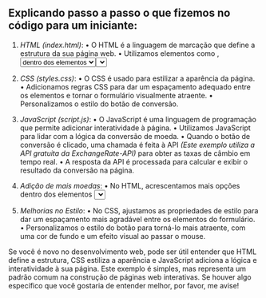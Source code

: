 ## Explicando passo a passo o que fizemos no código para um iniciante:
1.	*HTML (index.html)*:
•	O HTML é a linguagem de marcação que define a estrutura da sua página web.
•	Utilizamos elementos como <label>, <select>, <input>, e <button> para criar um formulário simples.
•	Cada <option> dentro dos elementos <select> representa uma moeda diferente para escolher.


2.	*CSS (styles.css)*:
•	O CSS é usado para estilizar a aparência da página.
•	Adicionamos regras CSS para dar um espaçamento adequado entre os elementos e tornar o formulário visualmente atraente.
•	Personalizamos o estilo do botão de conversão.


3.	*JavaScript (script.js)*:
•	O JavaScript é uma linguagem de programação que permite adicionar interatividade à página.
•	Utilizamos JavaScript para lidar com a lógica da conversão de moeda.
•	Quando o botão de conversão é clicado, uma chamada é feita à API *(Este exemplo utiliza a API gratuita da ExchangeRate-API)*  para obter as taxas de câmbio em tempo real.
•	A resposta da API é processada para calcular e exibir o resultado da conversão na página.


4.	*Adição de mais moedas*:
•	No HTML, acrescentamos mais opções dentro dos elementos <select> para incluir outras moedas.
•	Cada opção tem um valor (código da moeda) e um texto visível ao usuário (nome da moeda).


5.	*Melhorias no Estilo*:
•	No CSS, ajustamos as propriedades de estilo para dar um espaçamento mais agradável entre os elementos do formulário.
•	Personalizamos o estilo do botão para torná-lo mais atraente, com uma cor de fundo e um efeito visual ao passar o mouse.


Se você é novo no desenvolvimento web, pode ser útil entender que HTML define a estrutura, CSS estiliza a aparência e JavaScript adiciona a lógica e interatividade à sua página. Este exemplo é simples, mas representa um padrão comum na construção de páginas web interativas. Se houver algo específico que você gostaria de entender melhor, por favor, me avise!